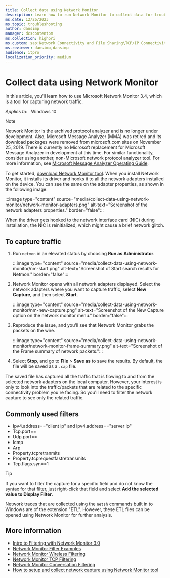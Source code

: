 ```yaml
---
title: Collect data using Network Monitor
description: Learn how to run Network Monitor to collect data for troubleshooting TCP/IP connectivity.
ms.date: 12/26/2023
ms.topic: troubleshooting
author: dansimp
manager: dcscontentpm
ms.collection: highpri
ms.custom: sap:Network Connectivity and File Sharing\TCP/IP Connectivity (TCP Protocol, NLA, WinHTTP), csstroubleshoot
ms.reviewer: dansimp,dansimp
audience: itpro
localization_priority: medium
---
```

# Collect data using Network Monitor

In this article, you'll learn how to use Microsoft Network Monitor 3.4, which is a tool for capturing network traffic.

_Applies to:_ &nbsp; Windows 10

> [!NOTE]
> Network Monitor is the archived protocol analyzer and is no longer under development. Also, Microsoft Message Analyzer (MMA) was retired and its download packages were removed from microsoft.com sites on November 25, 2019. There is currently no Microsoft replacement for Microsoft Message Analyzer in development at this time.  For similar functionality, consider using another, non-Microsoft network protocol analyzer tool. For more information, see [Microsoft Message Analyzer Operating Guide](/message-analyzer/microsoft-message-analyzer-operating-guide).

To get started, [download Network Monitor tool](https://www.microsoft.com/download/details.aspx?id=4865). When you install Network Monitor, it installs its driver and hooks it to all the network adapters installed on the device. You can see the same on the adapter properties, as shown in the following image:

:::image type="content" source="media/collect-data-using-network-monitor/network-monitor-adapters.png" alt-text="Screenshot of the network adapters properties." border="false":::

When the driver gets hooked to the network interface card (NIC) during installation, the NIC is reinitialized, which might cause a brief network glitch.

## To capture traffic

1. Run `netmon` in an elevated status by choosing **Run as Administrator**.

    :::image type="content" source="media/collect-data-using-network-monitor/nm-start.png" alt-text="Screenshot of Start search results for Netmon." border="false":::

2. Network Monitor opens with all network adapters displayed. Select the network adapters where you want to capture traffic, select **New Capture**, and then select **Start**.

    :::image type="content" source="media/collect-data-using-network-monitor/nm-new-capture.png" alt-text="Screenshot of the New Capture option on the network monitor menu." border="false":::

3. Reproduce the issue, and you'll see that Network Monitor grabs the packets on the wire.

    :::image type="content" source="media/collect-data-using-network-monitor/network-monitor-frame-summary.png" alt-text="Screenshot of the Frame summary of network packets.":::

4. Select **Stop**, and go to **File** > **Save as** to save the results. By default, the file will be saved as a `.cap` file.

The saved file has captured all the traffic that is flowing to and from the selected network adapters on the local computer. However, your interest is only to look into the traffic/packets that are related to the specific connectivity problem you're facing. So you'll need to filter the network capture to see only the related traffic.

## Commonly used filters

- Ipv4.address=="client ip" and ipv4.address=="server ip"
- Tcp.port==
- Udp.port==
- Icmp
- Arp
- Property.tcpretranmits
- Property.tcprequestfastretransmits
- Tcp.flags.syn==1

> [!TIP]
> If you want to filter the capture for a specific field and do not know the syntax for that filter, just right-click that field and select **Add the selected value to Display Filter**.

Network traces that are collected using the `netsh` commands built in to Windows are of the extension "ETL". However, these ETL files can be opened using Network Monitor for further analysis.

## More information

- [Intro to Filtering with Network Monitor 3.0](/archive/blogs/netmon/intro-to-filtering-with-network-monitor-3-0)
- [Network Monitor Filter Examples](https://blogs.technet.microsoft.com/rmilne/2016/08/11/network-monitor-filter-examples/)
- [Network Monitor Wireless Filtering](https://social.technet.microsoft.com/wiki/contents/articles/1900.network-monitor-wireless-filtering.aspx)
- [Network Monitor TCP Filtering](https://social.technet.microsoft.com/wiki/contents/articles/1134.network-monitor-tcp-filtering.aspx)
- [Network Monitor Conversation Filtering](https://social.technet.microsoft.com/wiki/contents/articles/1829.network-monitor-conversation-filtering.aspx)
- [How to setup and collect network capture using Network Monitor tool](/archive/blogs/msindiasupp/how-to-setup-and-collect-network-capture-using-network-monitor-tool)
